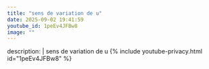 ```yaml
---
title: "sens de variation de u"
date: 2025-09-02 19:41:59 
youtube_id: 1peEv4JFBw8
image: ""
---
```

description: |
  sens de variation de u
{% include youtube-privacy.html id="1peEv4JFBw8" %}
